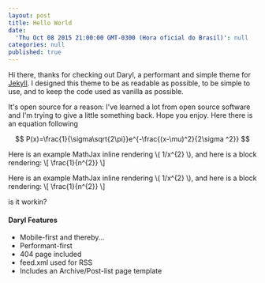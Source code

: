 ```yaml
---
layout: post
title: Hello World
date:
  'Thu Oct 08 2015 21:00:00 GMT-0300 (Hora oficial do Brasil)': null
categories: null
published: true
---
```

Hi there, thanks for checking out Daryl, a performant and simple theme for [Jekyll](http://jekyllrb.com). I designed this theme to be as readable as possible, to be simple to use, and to keep the code used as vanilla as possible.

It's open source for a reason: I've learned a lot from open source software and I'm trying to give a little something back. Hope you enjoy. Here there is an equation following

$$ P(x)=\frac{1}{\sigma\sqrt{2\pi}}e^{-\frac{(x-\mu)^2}{2\sigma ^2}} $$

Here is an example MathJax inline rendering \\( 1/x^{2} \\), and here is a block rendering: 
\\\[ \frac{1}{n^{2}} \\\]

Here is an example MathJax inline rendering \\( 1/x^{2} \\), and here is a block rendering: 
\\[ \frac{1}{n^{2}} \\]

is it workin?

#### Daryl Features
- Mobile-first and thereby...
- Performant-first
- 404 page included
- feed.xml used for RSS
- Includes an Archive/Post-list page template
